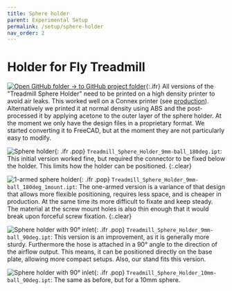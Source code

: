 ```yaml
---
title: Sphere holder
parent: Experimental Setup
permalink: /setup/sphere-holder
nav_order: 2
---
```


# Holder for Fly Treadmill

[![Open GitHub folder]({{"/assets/img/GitHub-Mark-32px.png"|relative_url}}) → to GitHub project folder](https://github.com/reiserlab/Component-Design/tree/main/Experimental-Setup/Treadmill_Sphere_Holder){:.ifr}
All versions of the "Treadmill Sphere Holder" need to be printed on a high density printer to avoid air leaks. This worked well on a Connex printer (see [production](/production)). Alternatively we printed it at normal density using ABS and the post-processed it by applying acetone to the outer layer of the sphere holder. At the moment we only have the design files in a proprietary format. We started converting it to FreeCAD, but at the moment they are not particularly easy to modify.

![Sphere holder]({{"/assets/img/Experimental-Setup/Treadmill_Sphere_Holder/Treadmill_Sphere_Holder_9mm-ball_180deg.png"|relative_url}}){: .ifr .pop}
`Treadmill_Sphere_Holder_9mm-ball_180deg.ipt`: This initial version worked fine, but required the connector to be fixed below the holder. This limits how the holder can be positioned.
{:.clear}

![1-armed sphere holder]({{"/assets/img/Experimental-Setup/Treadmill_Sphere_Holder/Treadmill_Sphere_Holder_9mm-ball_180deg_1mount.png"|relative_url}}){: .ifr .pop}
`Treadmill_Sphere_Holder_9mm-ball_180deg_1mount.ipt`: The one-armed version is a variance of that design that allows more flexible positioning, requires less space, and is cheaper in production. At the same time its more difficult to fixate and keep steady. The material at the screw mount holes is also thin enough that it would break upon forceful screw fixation.
{:.clear}

![Sphere holder with 90° inlet]({{"/assets/img/Experimental-Setup/Treadmill_Sphere_Holder/Treadmill_Sphere_Holder_9mm-ball_90deg.png"|relative_url}}){: .ifr .pop}
`Treadmill_Sphere_Holder_9mm-ball_90deg.ipt`: This version is an improvement, as it is generally more sturdy. Furthermore the hose is attached in a 90° angle to the direction of the airflow output. This means, it can be positioned directly on the base plate, allowing more compact setups. Also, our stand fits this version.

![Sphere holder with 90° inlet]({{"/assets/img/Experimental-Setup/Treadmill_Sphere_Holder/Treadmill_Sphere_Holder_10mm-ball_90deg.png"|relative_url}}){: .ifr .pop}
`Treadmill_Sphere_Holder_10mm-ball_90deg.ipt`: The same as before, but for a 10mm sphere.